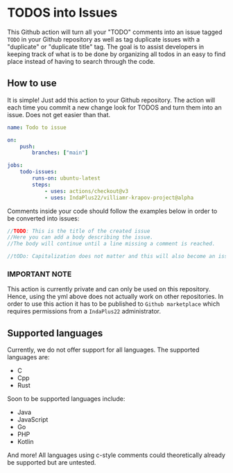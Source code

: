 # TODOS into Issues

This Github action will turn all your "TODO" comments into an issue tagged `TODO` in your Github repository as well as tag duplicate issues with a "duplicate" or "duplicate title" tag.
The goal is to assist developers in keeping track of what is to be done by organizing all todos in an easy to find place instead of having to search through the code. 

## How to use

It is simple! Just add this action to your Github repository. The action will each time you commit a new change look for TODOS and turn them into an issue. Does not get easier than that.

```yml
name: Todo to issue

on:
    push:
        branches: ["main"]

jobs:
    todo-issues:
        runs-on: ubuntu-latest
        steps:
            - uses: actions/checkout@v3
            - uses: IndaPlus22/villiamr-krapov-project@alpha
```

Comments inside your code should follow the examples below in order to be converted into issues:

```C
//TODO: This is the title of the created issue
//Here you can add a body describing the issue.
//The body will continue until a line missing a comment is reached.

//tODo: Capitalization does not matter and this will also become an issue.
```
### IMPORTANT NOTE

This action is currently private and can only be used on this repository. Hence, using the yml above does not actually work on other repositories. In order to use this action it has to be 
published to `Github marketplace` which requires permissions from a `IndaPlus22` administrator. 

## Supported languages

Currently, we do not offer support for all languages. The supported languages are:

* C
* Cpp
* Rust

Soon to be supported languages include:

* Java
* JavaScript
* Go
* PHP
* Kotlin

And more! All languages using c-style comments could theoretically already be supported but are untested. 









